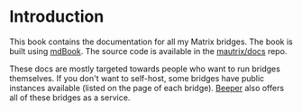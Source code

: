 # Introduction
This book contains the documentation for all my Matrix bridges. The book is
built using [mdBook](https://github.com/rust-lang/mdBook). The source code is
available in the [mautrix/docs](https://github.com/mautrix/docs) repo.

These docs are mostly targeted towards people who want to run bridges themselves.
If you don't want to self-host, some bridges have public instances available
(listed on the page of each bridge). [Beeper](https://www.beeper.com/) also
offers all of these bridges as a service.
